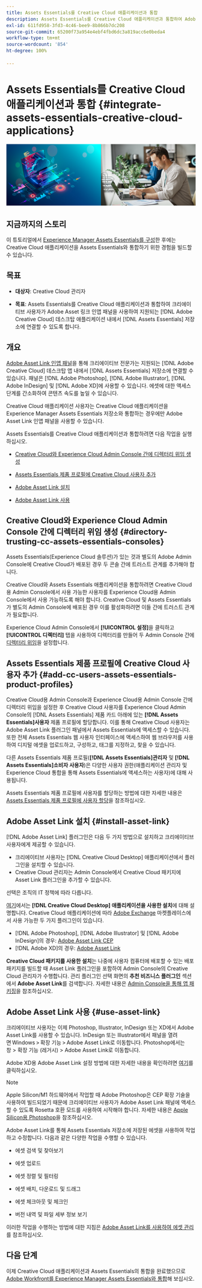 ```yaml
---
title: Assets Essentials를 Creative Cloud 애플리케이션과 통합
description: Assets Essentials를 Creative Cloud 애플리케이션과 통합하여 Adobe Asset 링크 인앱 패널을 사용하여 지원되는 [!DNL Adobe Creative Cloud] 데스크탑 애플리케이션 내에서 [!DNL Assets Essentials] 저장소에 연결할 수 있습니다.
exl-id: 611fd958-3fd3-4c46-bee9-8b866b7dc208
source-git-commit: 65200f73a954e4ebf4fbd6dc3a819acc6e0beda4
workflow-type: tm+mt
source-wordcount: '854'
ht-degree: 100%

---
```


# Assets Essentials를 Creative Cloud 애플리케이션과 통합 {#integrate-assets-essentials-creative-cloud-applications}

![어두운 테마 및 밝은 테마 전환 환경 설정](assets/cce-creative-cloud.png)

## 지금까지의 스토리

이 튜토리얼에서 [Experience Manager Assets Essentials를 구성](adminster-aem-assets-essentials.md)한 후에는 Creative Cloud 애플리케이션을 Assets Essentials와 통합하기 위한 경험을 빌드할 수 있습니다.

## 목표

* **대상자**: Creative Cloud 관리자

* **목표**: Assets Essentials를 Creative Cloud 애플리케이션과 통합하여 크리에이티브 사용자가 Adobe Asset 링크 인앱 패널을 사용하여 지원되는 [!DNL Adobe Creative Cloud] 데스크탑 애플리케이션 내에서 [!DNL Assets Essentials] 저장소에 연결할 수 있도록 합니다.

## 개요

[Adobe Asset Link 인앱 패널](https://www.adobe.com/kr/creativecloud/business/enterprise/adobe-asset-link.html)을 통해 크리에이티브 전문가는 지원되는 [!DNL Adobe Creative Cloud] 데스크탑 앱 내에서 [!DNL Assets Essentials] 저장소에 연결할 수 있습니다. 패널은 [!DNL Adobe Photoshop], [!DNL Adobe Illustrator], [!DNL Adobe InDesign] 및 [!DNL Adobe XD]에 사용할 수 있습니다. 에셋에 대한 액세스 단계를 간소화하여 콘텐츠 속도를 높일 수 있습니다.

Creative Cloud 애플리케이션 사용자는 Creative Cloud 애플리케이션을 Experience Manager Assets Essentials 저장소와 통합하는 경우에만 Adobe Asset Link 인앱 패널을 사용할 수 있습니다.

Assets Essentials를 Creative Cloud 애플리케이션과 통합하려면 다음 작업을 실행하십시오.

* [Creative Cloud와 Experience Cloud Admin Console 간에 디렉터리 위임 생성](#directory-trusting-cc-assets-essentials-consoles)

* [Assets Essentials 제품 프로필에 Creative Cloud 사용자 추가](#add-cc-users-assets-essentials-product-profiles)

* [Adobe Asset Link 설치](#install-asset-link)

* [Adobe Asset Link 사용](#use-asset-link)

## Creative Cloud와 Experience Cloud Admin Console 간에 디렉터리 위임 생성 {#directory-trusting-cc-assets-essentials-consoles}

Assets Essentials(Experience Cloud 솔루션)가 있는 것과 별도의 Adobe Admin Console에 Creative Cloud가 배포된 경우 두 콘솔 간에 트러스트 관계를 추가해야 합니다.

Creative Cloud와 Assets Essentials 애플리케이션을 통합하려면 Creative Cloud용 Admin Console에서 사용 가능한 사용자를 Experience Cloud용 Admin Console에서 사용 가능하도록 해야 합니다. Creative Cloud 및 Assets Essentials가 별도의 Admin Console에 배포된 경우 이를 활성화하려면 이들 간에 트러스트 관계가 필요합니다.

Experience Cloud Admin Console에서 **[!UICONTROL 설정]**&#x200B;을 클릭하고 **[!UICONTROL 디렉터리]** 탭을 사용하여 디렉터리를 만들어 두 Admin Console 간에 [디렉터리 위임](https://helpx.adobe.com/kr/enterprise/using/set-up-identity.html#directory-trusting)을 설정합니다.

## Assets Essentials 제품 프로필에 Creative Cloud 사용자 추가 {#add-cc-users-assets-essentials-product-profiles}

Creative Cloud용 Admin Console과 Experience Cloud용 Admin Console 간에 디렉터리 위임을 설정한 후 Creative Cloud 사용자를 Experience Cloud Admin Console의 [!DNL Assets Essentials] 제품 카드 아래에 있는 **[!DNL Assets Essentials]사용자** 제품 프로필에 할당합니다. 이를 통해 Creative Cloud 사용자는 Adobe Asset Link 플러그인 패널에서 Assets Essentials에 액세스할 수 있습니다. 또한 전체 Assets Essentials 웹 사용자 인터페이스에 액세스하여 웹 브라우저를 사용하여 디지털 에셋을 업로드하고, 구성하고, 태그를 지정하고, 찾을 수 있습니다.

다른 Assets Essentials 제품 프로필(**[!DNL Assets Essentials]관리자** 및 **[!DNL Assets Essentials]소비자 사용자**)은 다양한 사용자 권한(애플리케이션 관리자 및 Experience Cloud 통합을 통해 Assets Essentials에 액세스하는 사용자)에 대해 사용됩니다.

Assets Essentials 제품 프로필에 사용자를 할당하는 방법에 대한 자세한 내용은 [Assets Essentials 제품 프로필에 사용자 할당](adminster-aem-assets-essentials.md#add-users-to-product-profiles)을 참조하십시오.

## Adobe Asset Link 설치 {#install-asset-link}

[!DNL Adobe Asset Link] 플러그인은 다음 두 가지 방법으로 설치하고 크리에이티브 사용자에게 제공할 수 있습니다.

* 크리에이티브 사용자는 [!DNL Creative Cloud Desktop] 애플리케이션에서 플러그인을 설치할 수 있습니다.
* Creative Cloud 관리자는 Admin Console에서 Creative Cloud 패키지에 Asset Link 플러그인을 추가할 수 있습니다.

선택은 조직의 IT 정책에 따라 다릅니다.

[여기](https://helpx.adobe.com/kr/creative-cloud/kb/installingextensionsandaddons.html)에서는 **[!DNL Creative Cloud Desktop] 애플리케이션을 사용한 설치**&#x200B;에 대해 설명합니다. Creative Cloud 애플리케이션에 따라 [Adobe Exchange](https://exchange.adobe.com/) 마켓플레이스에서 사용 가능한 두 가지 플러그인이 있습니다.

* [!DNL Adobe Photoshop], [!DNL Adobe Illustrator] 및 [!DNL Adobe InDesign]의 경우: [Adobe Asset Link CEP](https://exchange.adobe.com/creativecloud.details.106875.adobe-asset-link-cep.html)
* [!DNL Adobe XD]의 경우: [Adobe Asset Link](https://exchange.adobe.com/creativecloud/plugindetails.html/app/cc/61d229b9)

**Creative Cloud 패키지를 사용한 설치**&#x200B;는 나중에 사용자 컴퓨터에 배포할 수 있는 배포 패키지를 빌드할 때 Asset Link 플러그인을 포함하여 Admin Console의 Creative Cloud 관리자가 수행합니다. 관리 플러그인 선택 화면의 **추천 비즈니스 플러그인** 섹션에서 **Adobe Asset Link**&#x200B;를 검색합니다. 자세한 내용은 [Admin Console을 통해 앱 패키징](https://helpx.adobe.com/kr/enterprise/using/package-apps-admin-console.html)을 참조하십시오.

## Adobe Asset Link 사용 {#use-asset-link}

크리에이티브 사용자는 이제 Photoshop, Illustrator, InDesign 또는 XD에서 Adobe Asset Link를 사용할 수 있습니다. InDesign 또는 Illustrator에서 패널을 열려면 Windows > 확장 기능 > Adobe Asset Link로 이동합니다. Photoshop에서는 창 > 확장 기능 (레거시) > Adobe Asset Link로 이동합니다.

Adobe XD용 Adobe Asset Link 설정 방법에 대한 자세한 내용을 확인하려면 [여기](https://helpx.adobe.com/enterprise/using/adobe-asset-link-for-xd.html)를 클릭하십시오.

>[!NOTE]
>
>Apple Silicon/M1 하드웨어에서 작업할 때 Adobe Photoshop은 CEP 확장 기술을 사용하여 빌드되었기 때문에 크리에이티브 사용자가 Adobe Asset Link 패널에 액세스할 수 있도록 Rosetta 호환 모드를 사용하여 시작해야 합니다. 자세한 내용은 [Apple Silicon용 Photoshop](https://helpx.adobe.com/photoshop/kb/photoshop-for-apple-silicon.html)을 참조하십시오.


Adobe Asset Link를 통해 Assets Essentials 저장소에 저장된 에셋을 사용하여 작업하고 수정합니다. 다음과 같은 다양한 작업을 수행할 수 있습니다.

* 에셋 검색 및 찾아보기

* 에셋 업로드

* 에셋 정렬 및 필터링

* 에셋 배치, 다운로드 및 드래그

* 에셋 체크아웃 및 체크인

* 버전 내역 및 파일 세부 정보 보기

이러한 작업을 수행하는 방법에 대한 지침은 [Adobe Asset Link를 사용하여 에셋 관리](https://helpx.adobe.com/in/enterprise/using/manage-assets-using-adobe-asset-link.html)를 참조하십시오.

## 다음 단계

이제 Creative Cloud 애플리케이션과 Assets Essentials의 통합을 완료했으므로 [Adobe Workfront를 Experience Manager Assets Essentials와 통합](integrate-assets-essentials-workfront.md)해 보십시오.
